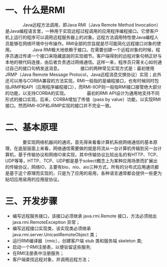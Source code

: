 # 一、什么是RMI
    
&emsp;&emsp;&emsp;&emsp;Java远程方法调用，即Java RMI（Java Remote Method Invocation）是Java编程语言里，一种用于实现远程过程调用的应用程序编程接口。它使客户机上运行的程序可以调用远程服务器上的对象。远程方法调用特性使Java编程人员能够在网络环境中分布操作。RMI全部的宗旨就是尽可能简化远程接口对象的使用。
&emsp;&emsp;&emsp;&emsp;Java RMI极大地依赖于接口。在需要创建一个远程对象的时候，程序员通过传递一个接口来隐藏底层的实现细节。客户端得到的远程对象句柄正好与本地的根代码连接，由后者负责透过网络通信。这样一来，程序员只需关心如何通过自己的接口句柄发送消息。
&emsp;&emsp;&emsp;&emsp;接口的两种常见实现方式是：最初使用JRMP（Java Remote Message Protocol，Java远程消息交换协议）实现；此外还可以用与CORBA兼容的方法实现。RMI一般指的是编程接口，也有时候同时包括JRMP和API（应用程序编程接口），而RMI-IIOP则一般指RMI接口接管绝大部分的功能，以支持CORBA的实现。
&emsp;&emsp;&emsp;&emsp;最初的RMI API设计为通用地支持不同形式的接口实现。后来，CORBA增加了传值（pass by value）功能，以实现RMI接口。然而RMI-IIOP和JRMP实现的接口并不完全一致。

# 二、基本原理

&emsp;&emsp;&emsp;&emsp;要实现网络机器间的通讯，首先得来看看计算机系统网络通信的基本原理，在底层层面上来看，网络通信需要做的就是将流从一台计算机传输到另一台计算机，基于传输协议和网络IO来实现，其中传输协议比较出名的有HTTP、TCP、UDP等等，HTTP、TCP、UDP都是基于sokect概念上为某种应用场景而扩展出的传输协议，网络IO，主要有bio、nio、aio三种方式，所有的分布式应用通讯都是基于这个原理而实现的，只是为了应用的易用，各种语言通常都会提供一些更为贴切应用易用的应用层协议。

# 三、开发步骤

* 编写远程服务接口，该接口必须继承 java.rmi.Remote 接口，方法必须抛出 java.rmi.RemoteException 异常；
* 编写远程接口实现类，该实现类必须继承 java.rmi.server.UnicastRemoteObject 类；
* 运行RMI编译器（rmic），创建客户端 stub 类和服务端 skeleton 类;
* 启动一个RMI注册表，以便驻留这些服务;
* 在RMI注册表中注册服务；
* 客户端查找远程对象，并调用远程方法；
